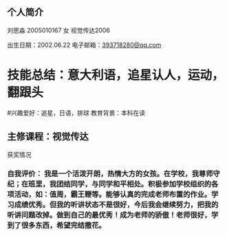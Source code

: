 ## 个人简介
刘思淼 2005010167 女 视觉传达2006

出生日期：2002.06.22 电子邮箱：393718280@qq.com


# 技能总结：意大利语，追星认人，运动，翻跟头
#兴趣爱好：追星，日语，排球
教育背景：本科在读
## 主修课程：视觉传达
获奖情况

### 自我评价： 我是一个活泼开朗，热情大方的女孩。在学校，我尊师守纪；在班里，我团结同学，与同学和平相处。积极参加学校组织的各项活动，如：值周，霸王鞭等。能够认真的完成老师布置的作业。学习成绩优秀。但我的听讲状态不是很好，今后我会继续努力，把我的听讲问题改掉。做到自己的最优秀！成为老师的骄傲！老师很好，学到了很多东西，希望完结撒花。


